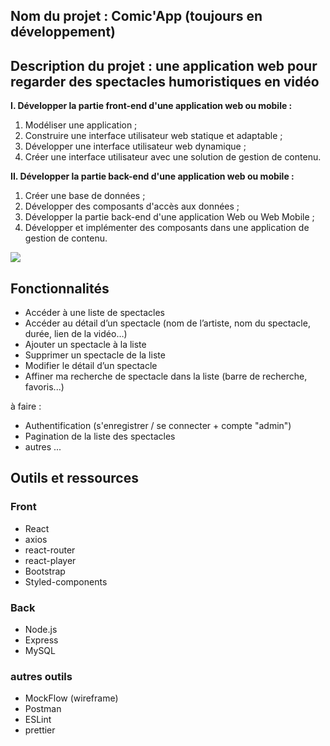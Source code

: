 ## Nom du projet : Comic'App  (toujours en développement)

## Description du projet : une application web pour regarder des spectacles humoristiques en vidéo

**I. Développer la partie front-end d'une application web ou mobile :**

1. Modéliser une application ;
2. Construire une interface utilisateur web statique et adaptable ;
3. Développer une interface utilisateur web dynamique ;
4. Créer une interface utilisateur avec une solution de gestion de contenu.

**II. Développer la partie back-end d'une application web ou mobile :**

1. Créer une base de données ;
2. Développer des composants d'accès aux données ;
3. Développer la partie back-end d'une application Web ou Web Mobile ;
4. Développer et implémenter des composants dans une application de gestion de contenu.

<img src="https://imgur.com/MPtInuC.png" />

## Fonctionnalités

- Accéder à une liste de spectacles
- Accéder au détail d’un spectacle (nom de l’artiste, nom du spectacle, durée, lien de la vidéo…)
- Ajouter un spectacle à la liste
- Supprimer un spectacle de la liste
- Modifier le détail d’un spectacle
- Affiner ma recherche de spectacle dans la liste (barre de recherche, favoris...)

à faire :

- Authentification (s'enregistrer / se connecter + compte "admin")
- Pagination de la liste des spectacles
- autres ...

## Outils et ressources

### Front

- React
- axios
- react-router
- react-player
- Bootstrap
- Styled-components

### Back

- Node.js
- Express
- MySQL

### autres outils

- MockFlow (wireframe)
- Postman
- ESLint
- prettier
